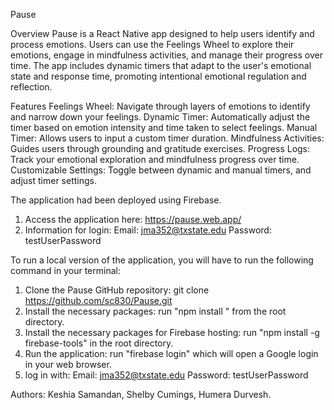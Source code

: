 Pause

Overview
Pause is a React Native app designed to help users identify and process emotions. Users can use the Feelings Wheel to explore their emotions, engage in mindfulness activities, and manage their progress over time. The app includes dynamic timers that adapt to the user's emotional state and response time, promoting intentional emotional regulation and reflection.

Features
Feelings Wheel: Navigate through layers of emotions to identify and narrow down your feelings.
Dynamic Timer: Automatically adjust the timer based on emotion intensity and time taken to select feelings.
Manual Timer: Allows users to input a custom timer duration.
Mindfulness Activities: Guides users through grounding and gratitude exercises.
Progress Logs: Track your emotional exploration and mindfulness progress over time.
Customizable Settings: Toggle between dynamic and manual timers, and adjust timer settings.

The application had been deployed using Firebase.
1. Access the application here: https://pause.web.app/
2. Information for login:
Email: jma352@txstate.edu
Password: testUserPassword

To run a local version of the application, you will have to run the following command in your terminal:

1. Clone the Pause GitHub repository: git clone https://github.com/sc830/Pause.git
2. Install the necessary packages: run "npm install " from the root directory. 
3.  Install the necessary packages for Firebase hosting: run "npm install -g firebase-tools" in the root directory.
4.  Run the application: run "firebase login" which will open a Google login in your web browser.
5.  log in with:
    Email: jma352@txstate.edu
    Password: testUserPassword

Authors: Keshia Samandan, Shelby Cumings, Humera Durvesh.
